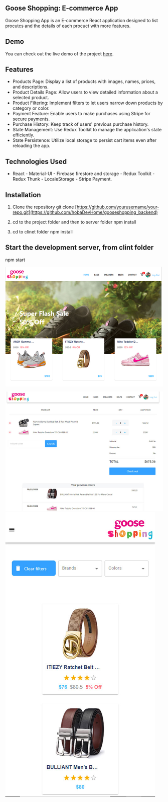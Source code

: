 ## Goose Shopping: E-commerce App

Goose Shopping App is an E-commerce React application designed to list procutcs and the details of each procuct with more features.


## Demo

You can check out the live demo of the project [here](https://goose-shopping.netlify.app/).

## Features

- Products Page: Display a list of products with images, names, prices, and descriptions.
- Product Details Page: Allow users to view detailed information about a selected product.
- Product Filtering: Implement filters to let users narrow down products by category or color.
- Payment Feature: Enable users to make purchases using Stripe for secure payments.
- Purchase History: Keep track of users' previous purchase history.
- State Management: Use Redux Toolkit to manage the application's state efficiently.
- State Persistence: Utilize local storage to persist cart items even after reloading the app.

## Technologies Used

- React - Material-UI - Firebase firestore and storage - Redux Toolkit - Redux Thunk - LocaleStorage - Stripe Payment.

## Installation
  1. Clone the repository
git clone [https://github.com/yourusername/your-repo.git](https://github.com/hobaDevHome/gooseshopping_backend)

2. cd to the project folder and then to server folder
npm install
3. cd to clinet folder
npm install

## Start the development server, from clint folder
npm start



![alt text](https://github.com/hobaDevHome/gooseshopping_backend/blob/master/client/public/images/sc-0.jpg)

![alt text](https://github.com/hobaDevHome/gooseshopping_backend/blob/master/client/public/images/sc-2.jpg)
![alt text](https://github.com/hobaDevHome/gooseshopping_backend/blob/master/client/public/images/sc-3.jpg)
